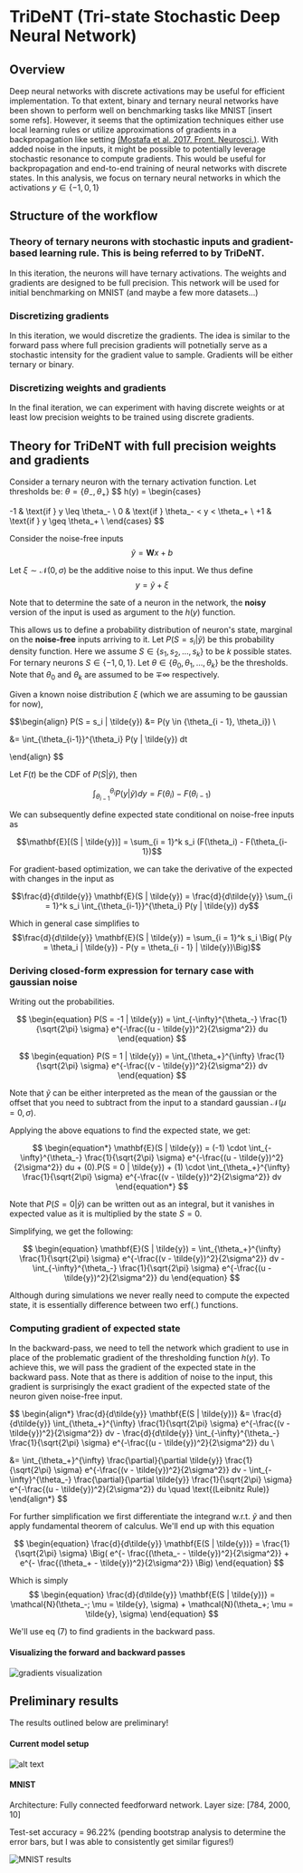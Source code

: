# TriDeNT (Tri-state Stochastic Deep Neural Network)

## Overview
Deep neural networks with discrete activations may be useful for efficient implementation. To that extent, binary and ternary neural networks have been shown to perform well on benchmarking tasks like MNIST [insert some refs]. However, it seems that the optimization techniques either use local learning rules or utilize approximations of gradients in a backpropagation like setting [(Mostafa et al. 2017, Front. Neurosci.)](https://www.frontiersin.org/journals/neuroscience/articles/10.3389/fnins.2017.00496/full). With added noise in the inputs, it might be possible to potentially leverage stochastic resonance to compute gradients. This would be useful for backpropagation and end-to-end training of neural networks with discrete states. In this analysis, we focus on ternary neural networks in which the activations $y \in \{-1, 0, 1\}$

## Structure of the workflow
### Theory of ternary neurons with stochastic inputs and gradient-based learning rule. This is being referred to by __TriDeNT__.
In this iteration, the neurons will have ternary activations. The weights and gradients are designed to be full precision. This network will be used for initial benchmarking on MNIST (and maybe a few more datasets...)

### Discretizing gradients
In this iteration, we would discretize the gradients. The idea is similar to the forward pass where full precision gradients will potnetially serve as a stochastic intensity for the gradient value to sample. Gradients will be either ternary or binary.

### Discretizing weights and gradients
In the final iteration, we can experiment with having discrete weights or at least low precision weights to be trained using discrete gradients.

## Theory for TriDeNT with full precision weights and gradients

Consider a ternary neuron with the ternary activation function.
Let thresholds be: $\theta = \{\theta_-, \theta_+\}$ 
$$
h(y) = \begin{cases}

-1 & \text{if } y \leq \theta_- \\
0  & \text{if } \theta_- < y < \theta_+ \\
+1  & \text{if } y \geq \theta_+ \\
\end{cases}
$$

Consider the noise-free inputs
$$\tilde{y} = \mathbf{W} x + b$$

Let $\xi \sim \mathcal{N}(0, \sigma)$ be the additive noise to this input. We thus define
$$y = \tilde{y} + \xi$$

Note that to determine the sate of a neuron in the network, the __noisy__ version of the input is used as argument to the $h(y)$ function. 

This allows us to define a probability distribution of neuron's state, marginal on the __noise-free__ inputs arriving to it. Let $P(S = s_i | \tilde{y})$ be this probability density function.
Here we assume $S \in \{s_1, s_2, \dots, s_k\}$ to be $k$ possible states. For ternary neurons $S \in \{-1, 0, 1\}$.
Let $\theta \in \{\theta_0, \theta_1, \dots, \theta_k\}$ be the thresholds. Note that $\theta_0$ and $\theta_k$ are assumed to be $\mp \infty$ respectively.

Given a known noise distribution $\xi$ (which we are assuming to be gaussian for now),

$$\begin{align}
P(S = s_i | \tilde{y}) &= P(y \in \{\theta_{i - 1}, \theta_i\}) \\

&= \int_{\theta_{i-1}}^{\theta_i} P(y | \tilde{y}) dt

\end{align}
$$

Let $F(t)$ be the CDF of $P(S | \tilde{y})$, then

$$\int_{\theta_{i-1}}^{\theta_i} P(y | \tilde{y}) dy = F(\theta_i) - F(\theta_{i-1})$$

We can subsequently define expected state conditional on noise-free inputs as

$$\mathbf{E}[(S | \tilde{y})] = \sum_{i = 1}^k s_i (F(\theta_i) - F(\theta_{i-1})$$

For gradient-based optimization, we can take the derivative of the expected with changes in the input as

$$\frac{d}{d\tilde{y}} \mathbf{E}(S | \tilde{y}) = \frac{d}{d\tilde{y}} \sum_{i = 1}^k s_i \int_{\theta_{i-1}}^{\theta_i} P(y | \tilde{y}) dy$$

Which in general case simplifies to
$$\frac{d}{d\tilde{y}} \mathbf{E}(S | \tilde{y}) =  \sum_{i = 1}^k s_i \Big( P(y = \theta_i | \tilde{y}) - P(y = \theta_{i - 1} | \tilde{y})\Big)$$

### Deriving closed-form expression for ternary case with gaussian noise
Writing out the probabilities.

$$
\begin{equation}
P(S = -1 | \tilde{y}) = \int_{-\infty}^{\theta_-} \frac{1}{\sqrt{2\pi} \sigma} e^{-\frac{(u - \tilde{y})^2}{2\sigma^2}} du
\end{equation}
$$

$$
\begin{equation}
P(S = 1 | \tilde{y}) = \int_{\theta_+}^{\infty} \frac{1}{\sqrt{2\pi} \sigma} e^{-\frac{(v - \tilde{y})^2}{2\sigma^2}} dv
\end{equation}
$$

Note that $\tilde{y}$ can be either interpreted as the mean of the gaussian or the offset that you need to subtract from the input to a standard gaussian $\mathcal{N}(\mu = 0, \sigma)$.

Applying the above equations to find the expected state, we get:

$$
\begin{equation*}
\mathbf{E}(S | \tilde{y}) = (-1) \cdot \int_{-\infty}^{\theta_-} \frac{1}{\sqrt{2\pi} \sigma} e^{-\frac{(u - \tilde{y})^2}{2\sigma^2}} du + (0).P(S = 0 | \tilde{y}) + (1) \cdot \int_{\theta_+}^{\infty} \frac{1}{\sqrt{2\pi} \sigma} e^{-\frac{(v - \tilde{y})^2}{2\sigma^2}} dv
\end{equation*}
$$

Note that $P(S = 0 | \tilde{y})$ can be written out as an integral, but it vanishes in expected value as it is multiplied by the state $S = 0$.

Simplifying, we get the following:

$$
\begin{equation}
\mathbf{E}(S | \tilde{y}) = \int_{\theta_+}^{\infty} \frac{1}{\sqrt{2\pi} \sigma} e^{-\frac{(v - \tilde{y})^2}{2\sigma^2}} dv - \int_{-\infty}^{\theta_-} \frac{1}{\sqrt{2\pi} \sigma} e^{-\frac{(u - \tilde{y})^2}{2\sigma^2}} du 
\end{equation}
$$

Although during simulations we never really need to compute the expected state, it is essentially difference between two $\text{erf}(.)$ functions. 

### Computing gradient of expected state
In the backward-pass, we need to tell the network which gradient to use in place of the problematic gradient of the thresholding function $h(y)$. To achieve this, we will pass the gradient of the expected state in the backward pass. Note that as there is addition of noise to the input, this gradient is surprisingly the exact gradient of the expected state of the neuron given noise-free input.

$$
\begin{align*}
\frac{d}{d\tilde{y}} \mathbf{E(S | \tilde{y})} &= \frac{d}{d\tilde{y}} \int_{\theta_+}^{\infty} \frac{1}{\sqrt{2\pi} \sigma} e^{-\frac{(v - \tilde{y})^2}{2\sigma^2}} dv - \frac{d}{d\tilde{y}} \int_{-\infty}^{\theta_-} \frac{1}{\sqrt{2\pi} \sigma} e^{-\frac{(u - \tilde{y})^2}{2\sigma^2}} du \\

&= \int_{\theta_+}^{\infty} \frac{\partial}{\partial \tilde{y}} \frac{1}{\sqrt{2\pi} \sigma} e^{-\frac{(v - \tilde{y})^2}{2\sigma^2}} dv - \int_{-\infty}^{\theta_-}  \frac{\partial}{\partial \tilde{y}} \frac{1}{\sqrt{2\pi} \sigma} e^{-\frac{(u - \tilde{y})^2}{2\sigma^2}} du \quad \text{(Leibnitz Rule)}
\end{align*}
$$

For further simplification we first differentiate the integrand w.r.t. $\tilde{y}$ and then apply fundamental theorem of calculus. We'll end up with this equation

$$
\begin{equation}
\frac{d}{d\tilde{y}} \mathbf{E(S | \tilde{y})} = \frac{1}{\sqrt{2\pi} \sigma} \Big( e^{- \frac{(\theta_- - \tilde{y})^2}{2\sigma^2}} + e^{- \frac{(\theta_+ - \tilde{y})^2}{2\sigma^2}}  \Big)
\end{equation}
$$

Which is simply
$$
\begin{equation}
\frac{d}{d\tilde{y}} \mathbf{E(S | \tilde{y})} = \mathcal{N}(\theta_-; \mu = \tilde{y}, \sigma) + \mathcal{N}(\theta_+; \mu = \tilde{y}, \sigma)
\end{equation}
$$

We'll use eq (7) to find gradients in the backward pass.


#### Visualizing the forward and backward passes
![gradients visualization](gradients_vis_110624.png)

## Preliminary results
The results outlined below are preliminary! 

#### Current model setup
![alt text](net_cartoon_110624.png)

#### MNIST
Architecture: Fully connected feedforward network. Layer size: [784, 2000, 10]

 Test-set accuracy = 96.22% (pending bootstrap analysis to determine the error bars, but I was able to consistently get similar figures!)

![MNIST results](mnist_i-2k-10_110624.png)


